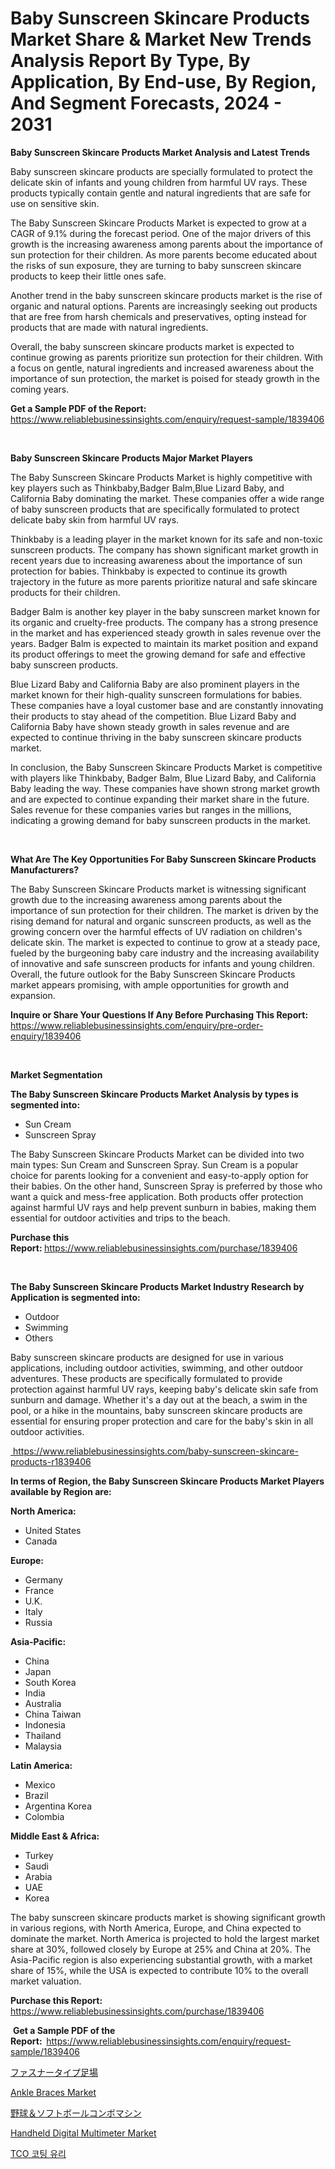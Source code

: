 <p><h1>Baby Sunscreen Skincare Products Market Share & Market New Trends Analysis Report By Type, By Application, By End-use, By Region, And Segment Forecasts, 2024 - 2031</h1></p><p><strong>Baby Sunscreen Skincare Products Market Analysis and Latest Trends</strong></p>
<p><p>Baby sunscreen skincare products are specially formulated to protect the delicate skin of infants and young children from harmful UV rays. These products typically contain gentle and natural ingredients that are safe for use on sensitive skin.</p><p>The Baby Sunscreen Skincare Products Market is expected to grow at a CAGR of 9.1% during the forecast period. One of the major drivers of this growth is the increasing awareness among parents about the importance of sun protection for their children. As more parents become educated about the risks of sun exposure, they are turning to baby sunscreen skincare products to keep their little ones safe.</p><p>Another trend in the baby sunscreen skincare products market is the rise of organic and natural options. Parents are increasingly seeking out products that are free from harsh chemicals and preservatives, opting instead for products that are made with natural ingredients.</p><p>Overall, the baby sunscreen skincare products market is expected to continue growing as parents prioritize sun protection for their children. With a focus on gentle, natural ingredients and increased awareness about the importance of sun protection, the market is poised for steady growth in the coming years.</p></p>
<p><strong>Get a Sample PDF of the Report:&nbsp;</strong> <a href="https://www.reliablebusinessinsights.com/enquiry/request-sample/1839406">https://www.reliablebusinessinsights.com/enquiry/request-sample/1839406</a></p>
<p>&nbsp;</p>
<p><strong>Baby Sunscreen Skincare Products Major Market Players</strong></p>
<p><p>The Baby Sunscreen Skincare Products Market is highly competitive with key players such as Thinkbaby,Badger Balm,Blue Lizard Baby, and California Baby dominating the market. These companies offer a wide range of baby sunscreen products that are specifically formulated to protect delicate baby skin from harmful UV rays.</p><p>Thinkbaby is a leading player in the market known for its safe and non-toxic sunscreen products. The company has shown significant market growth in recent years due to increasing awareness about the importance of sun protection for babies. Thinkbaby is expected to continue its growth trajectory in the future as more parents prioritize natural and safe skincare products for their children.</p><p>Badger Balm is another key player in the baby sunscreen market known for its organic and cruelty-free products. The company has a strong presence in the market and has experienced steady growth in sales revenue over the years. Badger Balm is expected to maintain its market position and expand its product offerings to meet the growing demand for safe and effective baby sunscreen products.</p><p>Blue Lizard Baby and California Baby are also prominent players in the market known for their high-quality sunscreen formulations for babies. These companies have a loyal customer base and are constantly innovating their products to stay ahead of the competition. Blue Lizard Baby and California Baby have shown steady growth in sales revenue and are expected to continue thriving in the baby sunscreen skincare products market.</p><p>In conclusion, the Baby Sunscreen Skincare Products Market is competitive with players like Thinkbaby, Badger Balm, Blue Lizard Baby, and California Baby leading the way. These companies have shown strong market growth and are expected to continue expanding their market share in the future. Sales revenue for these companies varies but ranges in the millions, indicating a growing demand for baby sunscreen products in the market.</p></p>
<p>&nbsp;</p>
<p><strong>What Are The Key Opportunities For Baby Sunscreen Skincare Products Manufacturers?</strong></p>
<p><p>The Baby Sunscreen Skincare Products market is witnessing significant growth due to the increasing awareness among parents about the importance of sun protection for their children. The market is driven by the rising demand for natural and organic sunscreen products, as well as the growing concern over the harmful effects of UV radiation on children's delicate skin. The market is expected to continue to grow at a steady pace, fueled by the burgeoning baby care industry and the increasing availability of innovative and safe sunscreen products for infants and young children. Overall, the future outlook for the Baby Sunscreen Skincare Products market appears promising, with ample opportunities for growth and expansion.</p></p>
<p><strong>Inquire or Share Your Questions If Any Before Purchasing This Report:</strong> <a href="https://www.reliablebusinessinsights.com/enquiry/pre-order-enquiry/1839406">https://www.reliablebusinessinsights.com/enquiry/pre-order-enquiry/1839406</a></p>
<p>&nbsp;</p>
<p><strong>Market Segmentation</strong></p>
<p><strong>The Baby Sunscreen Skincare Products Market Analysis by types is segmented into:</strong></p>
<p><ul><li>Sun Cream</li><li>Sunscreen Spray</li></ul></p>
<p><p>The Baby Sunscreen Skincare Products Market can be divided into two main types: Sun Cream and Sunscreen Spray. Sun Cream is a popular choice for parents looking for a convenient and easy-to-apply option for their babies. On the other hand, Sunscreen Spray is preferred by those who want a quick and mess-free application. Both products offer protection against harmful UV rays and help prevent sunburn in babies, making them essential for outdoor activities and trips to the beach.</p></p>
<p><strong>Purchase this Report:&nbsp;</strong><a href="https://www.reliablebusinessinsights.com/purchase/1839406">https://www.reliablebusinessinsights.com/purchase/1839406</a></p>
<p>&nbsp;</p>
<p><strong>The Baby Sunscreen Skincare Products Market Industry Research by Application is segmented into:</strong></p>
<p><ul><li>Outdoor</li><li>Swimming</li><li>Others</li></ul></p>
<p><p>Baby sunscreen skincare products are designed for use in various applications, including outdoor activities, swimming, and other outdoor adventures. These products are specifically formulated to provide protection against harmful UV rays, keeping baby's delicate skin safe from sunburn and damage. Whether it's a day out at the beach, a swim in the pool, or a hike in the mountains, baby sunscreen skincare products are essential for ensuring proper protection and care for the baby's skin in all outdoor activities.</p></p>
<p><a href="https://www.reliablebusinessinsights.com/baby-sunscreen-skincare-products-r1839406">&nbsp;https://www.reliablebusinessinsights.com/baby-sunscreen-skincare-products-r1839406</a></p>
<p><strong>In terms of Region, the Baby Sunscreen Skincare Products Market Players available by Region are:</strong></p>
<p>
    <p> <strong> North America: </strong>
        <ul>
            <li>United States</li>
            <li>Canada</li>
        </ul>
        </p> 
    <p> <strong> Europe: </strong>
        <ul>
            <li>Germany</li>
            <li>France</li>
            <li>U.K.</li>
            <li>Italy</li>
            <li>Russia</li>
        </ul>
        </p> 
    <p> <strong> Asia-Pacific: </strong>
        <ul>
            <li>China</li>
            <li>Japan</li>
            <li>South Korea</li>
            <li>India</li>
            <li>Australia</li>
            <li>China Taiwan</li>
            <li>Indonesia</li>
            <li>Thailand</li>
            <li>Malaysia</li>
        </ul>
        </p> 
    <p> <strong> Latin America: </strong>
        <ul>
            <li>Mexico</li>
            <li>Brazil</li>
            <li>Argentina Korea</li>
            <li>Colombia</li>
        </ul>
        </p> 
    <p> <strong> Middle East & Africa: </strong>
        <ul>
            <li>Turkey</li>
            <li>Saudi</li>
            <li>Arabia</li>
            <li>UAE</li>
            <li>Korea</li>
        </ul>
    </p>
    </p>
<p><p>The baby sunscreen skincare products market is showing significant growth in various regions, with North America, Europe, and China expected to dominate the market. North America is projected to hold the largest market share at 30%, followed closely by Europe at 25% and China at 20%. The Asia-Pacific region is also experiencing substantial growth, with a market share of 15%, while the USA is expected to contribute 10% to the overall market valuation.</p></p>
<p><strong>Purchase this Report: </strong><a href="https://www.reliablebusinessinsights.com/purchase/1839406">https://www.reliablebusinessinsights.com/purchase/1839406</a></p>
<p>&nbsp;<strong>Get a Sample PDF of the Report:&nbsp;&nbsp;</strong><a href="https://www.reliablebusinessinsights.com/enquiry/request-sample/1839406">https://www.reliablebusinessinsights.com/enquiry/request-sample/1839406</a></p>
<p><strong></strong></p>
<p><p><a href="https://medium.com/@lawrencewatkins654/%E3%82%B0%E3%83%AD%E3%83%BC%E3%83%90%E3%83%AB%E3%83%95%E3%82%A1%E3%82%B9%E3%83%8A%E3%83%BC%E3%82%BF%E3%82%A4%E3%83%97%E3%81%AE%E8%B6%B3%E5%A0%B4%E5%B8%82%E5%A0%B4%E8%A6%8F%E6%A8%A1%E3%81%AF-%E5%B9%B4%E9%96%93%E6%88%90%E9%95%B7%E7%8E%87-%E3%81%AB%E9%81%94%E3%81%99%E3%82%8B%E3%81%A8%E4%BA%88%E6%83%B3%E3%81%95%E3%82%8C%E3%81%A6%E3%81%8A%E3%82%8A-%E3%81%93%E3%81%AE%E3%83%AC%E3%83%9D%E3%83%BC%E3%83%88%E3%81%AF-%E5%B8%82%E5%A0%B4%E3%81%AE%E6%88%90%E9%95%B7-%E3%83%88%E3%83%AC%E3%83%B3%E3%83%89-%E6%A9%9F%E4%BC%9A-%E3%81%8A%E3%82%88%E3%81%B32024%E5%B9%B4%E3%81%8B%E3%82%892031%E5%B9%B4%E3%81%BE%E3%81%A7%E3%81%AE%E4%BA%88%E6%B8%AC%E3%82%92%E3%82%AB%E3%83%90%E3%83%BC%E3%81%97%E3%81%A6%E3%81%84%E3%81%BE%E3%81%99-4a8236c42734">ファスナータイプ足場</a></p><p><a href="https://github.com/ernidarwin455/Market-Research-Report-List-1/blob/main/ankle-braces-market.md">Ankle Braces Market</a></p><p><a href="https://medium.com/@alfaro.etbn_52903/%E9%87%8E%E7%90%83-%E3%82%BD%E3%83%95%E3%83%88%E3%83%9C%E3%83%BC%E3%83%AB%E3%82%B3%E3%83%B3%E3%83%9C%E3%83%9E%E3%82%B7%E3%83%B3%E5%B8%82%E5%A0%B4-%E3%82%B0%E3%83%AD%E3%83%BC%E3%83%90%E3%83%AB%E5%B8%82%E5%A0%B4%E3%81%AE%E8%A6%8B%E9%80%9A%E3%81%97%E3%81%A8%E8%B2%A9%E5%A3%B2%E3%83%88%E3%83%AC%E3%83%B3%E3%83%89-2024%E5%B9%B4%E3%81%8B%E3%82%892031%E5%B9%B4%E3%81%BE%E3%81%A7-60c55f6b8bf7">野球＆ソフトボールコンボマシン</a></p><p><a href="https://issuu.com/reportprime-2/docs/handheld-digital-multimeter-market-size-2030.pptx">Handheld Digital Multimeter Market</a></p><p><a href="https://github.com/langcat852024/Market-Research-Report-List-1/blob/main/3026648153698.md">TCO 코팅 유리</a></p></p>